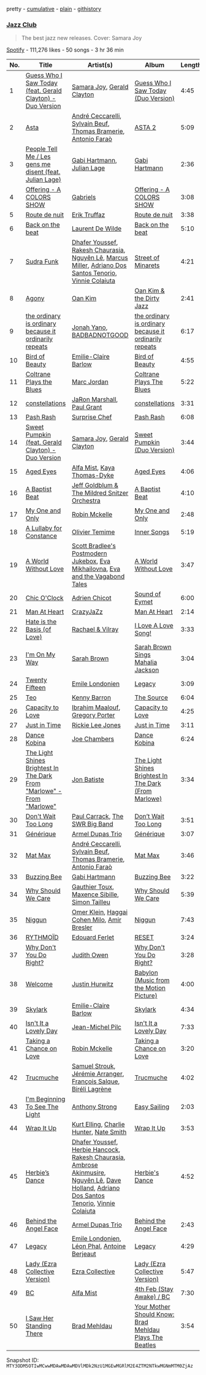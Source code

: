 pretty - [cumulative](/playlists/cumulative/37i9dQZF1DX1S1NduGwpsa.md) - [plain](/playlists/plain/37i9dQZF1DX1S1NduGwpsa) - [githistory](https://github.githistory.xyz/mackorone/spotify-playlist-archive/blob/main/playlists/plain/37i9dQZF1DX1S1NduGwpsa)

### [Jazz Club](https://open.spotify.com/playlist/37i9dQZF1DX1S1NduGwpsa)

> The best jazz new releases\. Cover:  Samara Joy

[Spotify](https://open.spotify.com/user/spotify) - 111,276 likes - 50 songs - 3 hr 36 min

| No. | Title | Artist(s) | Album | Length |
|---|---|---|---|---|
| 1 | [Guess Who I Saw Today \(feat\. Gerald Clayton\) \- Duo Version](https://open.spotify.com/track/4VEOAK2Wf0HmxDfyk0r25t) | [Samara Joy](https://open.spotify.com/artist/5LkbTSqXfMBjFSGi9LOGjq), [Gerald Clayton](https://open.spotify.com/artist/5mYw31MXiGnqTMliAcl7m8) | [Guess Who I Saw Today \(Duo Version\)](https://open.spotify.com/album/2SZO6jit46DlAS8kE017FI) | 4:45 |
| 2 | [Asta](https://open.spotify.com/track/7Bd5QBn1WRxcDXXzCS1DSB) | [André Ceccarelli](https://open.spotify.com/artist/77FgwKhxIPrET0QgGTn58K), [Sylvain Beuf](https://open.spotify.com/artist/0T3LDHnKTHrfICsXP6bzZz), [Thomas Bramerie](https://open.spotify.com/artist/0wDzOYze3ix7yh8brXMZBq), [Antonio Faraò](https://open.spotify.com/artist/2rYbcK0bCQ3jLFfd2zr9sI) | [ASTA 2](https://open.spotify.com/album/54ew3n9npGAcqI9GtBBTpo) | 5:09 |
| 3 | [People Tell Me / Les gens me disent \(feat\. Julian Lage\)](https://open.spotify.com/track/6VpSE1x8TpJ1uVyUbPDoeJ) | [Gabi Hartmann](https://open.spotify.com/artist/0SKanyzuV3xDc5Irtwyqbn), [Julian Lage](https://open.spotify.com/artist/2TSuAchdgVzsAa9wDK1IeT) | [Gabi Hartmann](https://open.spotify.com/album/1blq9cHNkbEFBPNUyUNRLv) | 2:36 |
| 4 | [Offering \- A COLORS SHOW](https://open.spotify.com/track/0kxDdCDxMbpNkdpw7AtajU) | [Gabriels](https://open.spotify.com/artist/5tHs3fthucNRGAFpdE9rmz) | [Offering \- A COLORS SHOW](https://open.spotify.com/album/7jPjIloCzLLfYAgao6gf3a) | 3:08 |
| 5 | [Route de nuit](https://open.spotify.com/track/3aJ4NTA6ZN58RxzlT8MFHu) | [Erik Truffaz](https://open.spotify.com/artist/6U3cvMmHIab0CAGtC5tRY3) | [Route de nuit](https://open.spotify.com/album/056ScEAKzcIJ3BeDXxdevJ) | 3:38 |
| 6 | [Back on the beat](https://open.spotify.com/track/52q5MqCCKzUjYE06orhDxX) | [Laurent De Wilde](https://open.spotify.com/artist/7Iupw9PXaMDkdkQ3oqtDOj) | [Back on the beat](https://open.spotify.com/album/2IOOiVxPT2N3fOYQJlubz1) | 5:10 |
| 7 | [Sudra Funk](https://open.spotify.com/track/6DFJkfHrSzpBT8vU2APNDe) | [Dhafer Youssef](https://open.spotify.com/artist/5UefiThiZ352HWMOgZvOhx), [Rakesh Chaurasia](https://open.spotify.com/artist/10LLaI6A4jACT6M5ddEEFg), [Nguyên Lê](https://open.spotify.com/artist/0FDi1P8xmY99il5uPynIMR), [Marcus Miller](https://open.spotify.com/artist/6fmq5mv6HnduZdlTOEYBC9), [Adriano Dos Santos Tenorio](https://open.spotify.com/artist/4s4GAWdKDa4sB0wQpA70lS), [Vinnie Colaiuta](https://open.spotify.com/artist/3JE0rhvpwUB5mK2OgUnWlO) | [Street of Minarets](https://open.spotify.com/album/6WYbU1sKldxrr2utsPRbKx) | 4:21 |
| 8 | [Agony](https://open.spotify.com/track/0F74dT9SZEtGzd8bg7bd3c) | [Oan Kim](https://open.spotify.com/artist/3JrPOpwbNt3AwKU3ElBtgW) | [Oan Kim & the Dirty Jazz](https://open.spotify.com/album/2JdcIcXxMhbqCP0foDe6ws) | 2:41 |
| 9 | [the ordinary is ordinary because it ordinarily repeats](https://open.spotify.com/track/449OoXofxirwe5w2YqRrQM) | [Jonah Yano](https://open.spotify.com/artist/4Js9qeA7KMFyjBYHEjFaeJ), [BADBADNOTGOOD](https://open.spotify.com/artist/65dGLGjkw3UbddUg2GKQoZ) | [the ordinary is ordinary because it ordinarily repeats](https://open.spotify.com/album/1sLaCmkko1by5rgaqo15fv) | 6:17 |
| 10 | [Bird of Beauty](https://open.spotify.com/track/1nJ1e4KA6flzNjWnkH8O5i) | [Emilie\-Claire Barlow](https://open.spotify.com/artist/4doI7TR51c6DTaveTwpIkg) | [Bird of Beauty](https://open.spotify.com/album/2VKy0JyPz1r9LTmaHIoBej) | 4:55 |
| 11 | [Coltrane Plays the Blues](https://open.spotify.com/track/5KT08xhOGbce2aoy0I8sgV) | [Marc Jordan](https://open.spotify.com/artist/2clUjxvyf90rQi8Rz7absT) | [Coltrane Plays The Blues](https://open.spotify.com/album/2MCJ9ae1x9jzpx4kOVWzgO) | 5:22 |
| 12 | [constellations](https://open.spotify.com/track/1GCJZ0gIDc4XtWco9Jp9fA) | [JaRon Marshall](https://open.spotify.com/artist/6JwWBoX8tpTGJQ5X8HzSL8), [Paul Grant](https://open.spotify.com/artist/69FGWeFKaCyCjiDU2afEUl) | [constellations](https://open.spotify.com/album/3tXcqoG6fMJQciSTv0wGGC) | 3:31 |
| 13 | [Pash Rash](https://open.spotify.com/track/1Wl1mqm9URwTkFcfTOBI78) | [Surprise Chef](https://open.spotify.com/artist/2Ks1Z1scmEDZfaYaCS7Osj) | [Pash Rash](https://open.spotify.com/album/6LG9QQHDTyZhtrjBaa9cPN) | 6:08 |
| 14 | [Sweet Pumpkin \(feat\. Gerald Clayton\) \- Duo Version](https://open.spotify.com/track/4gmxdNHKgBmE8x0CyKnvc0) | [Samara Joy](https://open.spotify.com/artist/5LkbTSqXfMBjFSGi9LOGjq), [Gerald Clayton](https://open.spotify.com/artist/5mYw31MXiGnqTMliAcl7m8) | [Sweet Pumpkin \(Duo Version\)](https://open.spotify.com/album/4uqKcyr2SSRVfK1huj5gQx) | 3:44 |
| 15 | [Aged Eyes](https://open.spotify.com/track/7xtWxotWjZAFB1rw5J3HHz) | [Alfa Mist](https://open.spotify.com/artist/2i1CPudyCUjL50Wqjv8AMI), [Kaya Thomas\-Dyke](https://open.spotify.com/artist/12WK0pR6DK71O5uqTHWzyE) | [Aged Eyes](https://open.spotify.com/album/7A6hBg9U4hIYiCLcthKQzG) | 4:06 |
| 16 | [A Baptist Beat](https://open.spotify.com/track/6R7rddgouLxoW9KwWX5azf) | [Jeff Goldblum & The Mildred Snitzer Orchestra](https://open.spotify.com/artist/7lbrnX0ng1Il12RdEU1Ohu) | [A Baptist Beat](https://open.spotify.com/album/2tbIMQxw0o5EvK2cCTUcKB) | 4:10 |
| 17 | [My One and Only](https://open.spotify.com/track/2jCaIOqD6BTFsz4gdTE01H) | [Robin Mckelle](https://open.spotify.com/artist/1HExVl6jUdYXFYmB6GoKDV) | [My One and Only](https://open.spotify.com/album/3gqvvLZSkrGFl1gtomQrs0) | 2:48 |
| 18 | [A Lullaby for Constance](https://open.spotify.com/track/7sDCXDgzgv9LrrSxSerVEa) | [Olivier Temime](https://open.spotify.com/artist/1Qv2LZLDnuCJwSZWXmRtYK) | [Inner Songs](https://open.spotify.com/album/3bHRe5o2d25MQm0M2LLhfA) | 5:19 |
| 19 | [A World Without Love](https://open.spotify.com/track/2zFCLeBkn4s1iO4wYHNQf7) | [Scott Bradlee's Postmodern Jukebox](https://open.spotify.com/artist/5HYNPEO2NNBONQkp3Mvwvc), [Eva Mikhailovna](https://open.spotify.com/artist/48Y0Z3ONtqljq0GPRy3F2F), [Eva and the Vagabond Tales](https://open.spotify.com/artist/12liNL6Nr66VXAew05JCw8) | [A World Without Love](https://open.spotify.com/album/12n0c6H7dBP5A4UyYP6ocL) | 3:47 |
| 20 | [Chic O'Clock](https://open.spotify.com/track/5823hf55oABckejkndnNXR) | [Adrien Chicot](https://open.spotify.com/artist/0iFZH92kPAdNvwU9nENIzk) | [Sound of Eymet](https://open.spotify.com/album/0h5gvS1eJnvhvQ6ldWuIcs) | 6:00 |
| 21 | [Man At Heart](https://open.spotify.com/track/36obvzkBpCzXGP0cohkZlZ) | [CrazyJaZz](https://open.spotify.com/artist/7nT0BfoHBOjL5yGLTRLmhm) | [Man At Heart](https://open.spotify.com/album/7I95wqu9JjuOepQI5zqlQ0) | 2:14 |
| 22 | [Hate is the Basis \(of Love\)](https://open.spotify.com/track/18kXbj6FWCBcWB1Tf3POc3) | [Rachael & Vilray](https://open.spotify.com/artist/3UHyuBA5qay3xcxFr3Z1Y9) | [I Love A Love Song!](https://open.spotify.com/album/0j551HTufOYW6EJ9CQwNrD) | 3:33 |
| 23 | [I'm On My Way](https://open.spotify.com/track/40MiZBtqaj19eRza6L67g1) | [Sarah Brown](https://open.spotify.com/artist/6qu4iot78uVk1bp65nuQvh) | [Sarah Brown Sings Mahalia Jackson](https://open.spotify.com/album/1sBIYJA6QJMbcV8aGPHspJ) | 3:04 |
| 24 | [Twenty Fifteen](https://open.spotify.com/track/3F4SnqRLateUMs5HpAkhRx) | [Emile Londonien](https://open.spotify.com/artist/5xl5tvMxqmHqRbSUHajNS7) | [Legacy](https://open.spotify.com/album/1dBh8K3zOKvn5OxQR1sRZi) | 3:09 |
| 25 | [Teo](https://open.spotify.com/track/3O90QPnqAyFoTlpU9nBPkt) | [Kenny Barron](https://open.spotify.com/artist/3LvX4UVIfEjsQVqrbBToQ3) | [The Source](https://open.spotify.com/album/5e2gQsP9jvj5telqe9zERG) | 6:04 |
| 26 | [Capacity to Love](https://open.spotify.com/track/1AQUqzqHMJIeGeupMb9Y1O) | [Ibrahim Maalouf](https://open.spotify.com/artist/0NSO0g40h9CTj13hKPskeb), [Gregory Porter](https://open.spotify.com/artist/06nevPmNVfWUXyZkccahL8) | [Capacity to Love](https://open.spotify.com/album/5UuzlicJ7sCYpVezzHdIHK) | 4:25 |
| 27 | [Just in Time](https://open.spotify.com/track/3qF3gCZxWzt9j60XfjtohG) | [Rickie Lee Jones](https://open.spotify.com/artist/0dYkMe3wK29DulSa0uR8Rq) | [Just in Time](https://open.spotify.com/album/3xjdQF7MrWRdBYiZyDZ75O) | 3:11 |
| 28 | [Dance Kobina](https://open.spotify.com/track/0x1ouEGnLQh4Iyv3EpNSmV) | [Joe Chambers](https://open.spotify.com/artist/0umoeIflP3pWEefnX9lvx4) | [Dance Kobina](https://open.spotify.com/album/0AUn2s7xXGY4ZGWArU66QA) | 6:24 |
| 29 | [The Light Shines Brightest In The Dark From "Marlowe" \- From "Marlowe"](https://open.spotify.com/track/3zQ2vKWOflKo0wH6PyvfP2) | [Jon Batiste](https://open.spotify.com/artist/0eRbECAGCLLiTyVXPBRexU) | [The Light Shines Brightest In The Dark \(From Marlowe\)](https://open.spotify.com/album/49KNelepray4YxHWWnANnB) | 3:34 |
| 30 | [Don't Wait Too Long](https://open.spotify.com/track/04OP7yV8CcYOhPsqEsetha) | [Paul Carrack](https://open.spotify.com/artist/0FFuvdY7fuiuTmHN9unYoz), [The SWR Big Band](https://open.spotify.com/artist/4WnYuKbhxAKXJ8yAvvOsfW) | [Don’t Wait Too Long](https://open.spotify.com/album/34MuhV45usZj0gpyhXCMUL) | 3:51 |
| 31 | [Générique](https://open.spotify.com/track/2XXVHJPBCLwZZ3maDxmXdi) | [Armel Dupas Trio](https://open.spotify.com/artist/6Bnvdx2Rqxe2ewzFxObRdU) | [Générique](https://open.spotify.com/album/5irw04gNy9Kdl9BWXPrwsJ) | 3:07 |
| 32 | [Mat Max](https://open.spotify.com/track/50LexdUge0HcHesRocUvGa) | [André Ceccarelli](https://open.spotify.com/artist/77FgwKhxIPrET0QgGTn58K), [Sylvain Beuf](https://open.spotify.com/artist/0T3LDHnKTHrfICsXP6bzZz), [Thomas Bramerie](https://open.spotify.com/artist/0wDzOYze3ix7yh8brXMZBq), [Antonio Faraò](https://open.spotify.com/artist/2rYbcK0bCQ3jLFfd2zr9sI) | [Mat Max](https://open.spotify.com/album/3MGqkowFXei8xJPfJcO1M2) | 3:46 |
| 33 | [Buzzing Bee](https://open.spotify.com/track/6avafXggIzFap9c21A63iZ) | [Gabi Hartmann](https://open.spotify.com/artist/0SKanyzuV3xDc5Irtwyqbn) | [Buzzing Bee](https://open.spotify.com/album/6ihVmKIaIiiJVKdhRDs6dV) | 3:22 |
| 34 | [Why Should We Care](https://open.spotify.com/track/1N5P9bFKXgUiwRzNrI7Enb) | [Gauthier Toux](https://open.spotify.com/artist/7IDfdcPGVTXSWIG5ZtQmVW), [Maxence Sibille](https://open.spotify.com/artist/2qniG8aGnYc6CQJ59CsKlP), [Simon Tailleu](https://open.spotify.com/artist/1NYeTK44a3YpVx5MGHv78d) | [Why Should We Care](https://open.spotify.com/album/4ofn3FiF0xyUOT96Kgrp8E) | 5:39 |
| 35 | [Niggun](https://open.spotify.com/track/3NVhdxU8IWtnnLIs3HhTKR) | [Omer Klein](https://open.spotify.com/artist/0YGq6lWfXYjeUjM7oZkEho), [Haggai Cohen Milo](https://open.spotify.com/artist/2fI1YlX1x0WkepdSlvLVve), [Amir Bresler](https://open.spotify.com/artist/0YkHSziGnJb3civlSaKWk1) | [Niggun](https://open.spotify.com/album/2O6WfKYNY33szSFsARg6ia) | 7:43 |
| 36 | [RYTHMOÏD](https://open.spotify.com/track/3lV360S8DDKzCqz1BH0LnV) | [Edouard Ferlet](https://open.spotify.com/artist/5Xk2kN7YHolwzGSrjmx0Ni) | [RESET](https://open.spotify.com/album/0FCCnN5hOvEmWe4GlkXlJL) | 3:24 |
| 37 | [Why Don't You Do Right?](https://open.spotify.com/track/1MuNDJJgqWFAGBBdvsagWR) | [Judith Owen](https://open.spotify.com/artist/7JJBBV4U990CO3PJrn3CIo) | [Why Don't You Do Right?](https://open.spotify.com/album/6BR0ildLfAFBgM0Drasj12) | 3:28 |
| 38 | [Welcome](https://open.spotify.com/track/0Hn9iSg0dwEfw7a7o8JjUZ) | [Justin Hurwitz](https://open.spotify.com/artist/2snm3HmsnDUDxbIChdl2Oj) | [Babylon \(Music from the Motion Picture\)](https://open.spotify.com/album/0jCuKxy96iDfx9JtXKRyXe) | 4:00 |
| 39 | [Skylark](https://open.spotify.com/track/7pM1ZCbo5MamKTCVhTKLY0) | [Emilie\-Claire Barlow](https://open.spotify.com/artist/4doI7TR51c6DTaveTwpIkg) | [Skylark](https://open.spotify.com/album/3eqgxkZCEJ8dlBTMqGhgiF) | 4:34 |
| 40 | [Isn't It a Lovely Day](https://open.spotify.com/track/1DdeuDPgLSnp423y11xWVN) | [Jean\-Michel Pilc](https://open.spotify.com/artist/4wvdJHmIvtoVKFgmeIScyM) | [Isn't It a Lovely Day](https://open.spotify.com/album/2WGMmL5VzrudIvI1JzLcva) | 7:33 |
| 41 | [Taking a Chance on Love](https://open.spotify.com/track/00ItGhp6jpOUHX7ELUTcNB) | [Robin Mckelle](https://open.spotify.com/artist/1HExVl6jUdYXFYmB6GoKDV) | [Taking a Chance on Love](https://open.spotify.com/album/4M0mXr3Tqlik3mEq8gd6Sa) | 3:20 |
| 42 | [Trucmuche](https://open.spotify.com/track/3NW4eGNqozQfGVV7sFzKVo) | [Samuel Strouk](https://open.spotify.com/artist/12h3jiJmfpd9NK2FTN9VYy), [Jérémie Arranger](https://open.spotify.com/artist/1M6MezxT5xyINMC8egxjqx), [François Salque](https://open.spotify.com/artist/0fW8GvidjXGHw0xy7xXTJJ), [Biréli Lagrène](https://open.spotify.com/artist/0G3ug1mpFw0I50kvAIxNhS) | [Trucmuche](https://open.spotify.com/album/755vMWmkmZKIJ9FCaE4exf) | 4:02 |
| 43 | [I'm Beginning To See The Light](https://open.spotify.com/track/5N4NtrtZiyt6frX3Lf3Hrm) | [Anthony Strong](https://open.spotify.com/artist/6U57UDt8Ou4pLLvCSdvKHO) | [Easy Sailing](https://open.spotify.com/album/10dBsEX8vh7ATq815EJEcb) | 2:03 |
| 44 | [Wrap It Up](https://open.spotify.com/track/1WrDhpbwUcUO37U6jktT0L) | [Kurt Elling](https://open.spotify.com/artist/1UhC1mCcd9SFXLibHhMX61), [Charlie Hunter](https://open.spotify.com/artist/0si9BxvM2C33fAIkr1pgUc), [Nate Smith](https://open.spotify.com/artist/3C1TdpEowpf6AMf7PycuWy) | [Wrap It Up](https://open.spotify.com/album/6YjvL41pGMuTqtm7QK94Fi) | 3:53 |
| 45 | [Herbie’s Dance](https://open.spotify.com/track/7hesAzyUW6ObSHGqX2NUbx) | [Dhafer Youssef](https://open.spotify.com/artist/5UefiThiZ352HWMOgZvOhx), [Herbie Hancock](https://open.spotify.com/artist/2ZvrvbQNrHKwjT7qfGFFUW), [Rakesh Chaurasia](https://open.spotify.com/artist/10LLaI6A4jACT6M5ddEEFg), [Ambrose Akinmusire](https://open.spotify.com/artist/4ai53dgSBGhQwcFtGyY1bF), [Nguyên Lê](https://open.spotify.com/artist/0FDi1P8xmY99il5uPynIMR), [Dave Holland](https://open.spotify.com/artist/1bqaQBqbqbEXPxLF0v6AAH), [Adriano Dos Santos Tenorio](https://open.spotify.com/artist/4s4GAWdKDa4sB0wQpA70lS), [Vinnie Colaiuta](https://open.spotify.com/artist/3JE0rhvpwUB5mK2OgUnWlO) | [Herbie's Dance](https://open.spotify.com/album/1clnxwZjzbtYExWQXrdBhR) | 4:52 |
| 46 | [Behind the Angel Face](https://open.spotify.com/track/1h2MnWfQSvgvi8dtiswT0E) | [Armel Dupas Trio](https://open.spotify.com/artist/6Bnvdx2Rqxe2ewzFxObRdU) | [Behind the Angel Face](https://open.spotify.com/album/0cdYf8PZO9KKVhVvkZzVHi) | 2:43 |
| 47 | [Legacy](https://open.spotify.com/track/06PsxVo9cUtgP97EjxFUs7) | [Emile Londonien](https://open.spotify.com/artist/5xl5tvMxqmHqRbSUHajNS7), [Léon Phal](https://open.spotify.com/artist/1AKiAMwxnF2f1zBlSGDfXC), [Antoine Berjeaut](https://open.spotify.com/artist/0xkHhnHO6QHTFUUrJpHM2G) | [Legacy](https://open.spotify.com/album/4hYJP6VSDvVktdcZRq2mtx) | 4:29 |
| 48 | [Lady \(Ezra Collective Version\)](https://open.spotify.com/track/7qxfxicaAE5DLMxXx0IvoG) | [Ezra Collective](https://open.spotify.com/artist/5BRAUN0yN8557PLRZIr02W) | [Lady \(Ezra Collective Version\)](https://open.spotify.com/album/4yw5JJgvqt2Lv8aT24tqK3) | 5:47 |
| 49 | [BC](https://open.spotify.com/track/2T4jpgQTXUykbqZlvjKNQG) | [Alfa Mist](https://open.spotify.com/artist/2i1CPudyCUjL50Wqjv8AMI) | [4th Feb \(Stay Awake\) / BC](https://open.spotify.com/album/0OpZZhtsJYMTUfOpCDNpLw) | 7:30 |
| 50 | [I Saw Her Standing There](https://open.spotify.com/track/3aVmoxYkKf1Hgv7JzRr6OJ) | [Brad Mehldau](https://open.spotify.com/artist/2vI9KFm0fwSfPrpEgOeIbq) | [Your Mother Should Know: Brad Mehldau Plays The Beatles](https://open.spotify.com/album/6w9YYlUOAu5gtirkVUZQFT) | 3:54 |

Snapshot ID: `MTY3ODM5OTIwMCwwMDAwMDAwMDVlMDk2NzU1MGEwMGRlM2E4ZTM2NTkwMGNmMTM0ZjAz`

